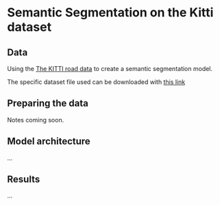 # Semantic Segmentation on the Kitti dataset

## Data

Using the [The KITTI road data](http://www.cvlibs.net/datasets/kitti/eval_road.php) to create a
semantic segmentation model.


The specific dataset file used can be downloaded with [this link](http://www.cvlibs.net/download.php?file=data_road.zip)

## Preparing the data
Notes coming soon.

## Model architecture
...

## Results
...

